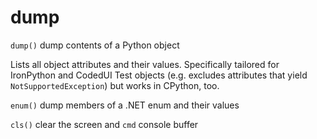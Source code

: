 # dump
`dump()` dump contents of a Python object

Lists all object attributes and their values. Specifically tailored for IronPython and CodedUI Test objects
(e.g. excludes attributes that yield `NotSupportedException`) but works in CPython, too.

`enum()` dump members of a .NET enum and their values

`cls()` clear the screen and `cmd` console buffer
